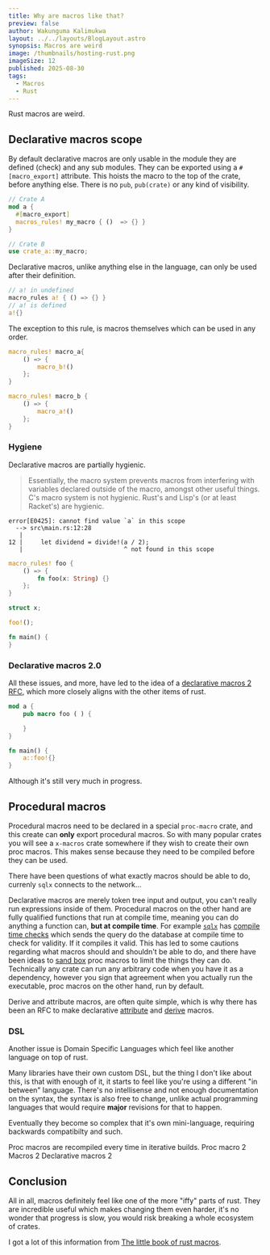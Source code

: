 ```yaml
---
title: Why are macros like that?
preview: false
author: Wakunguma Kalimukwa
layout: ../../layouts/BlogLayout.astro
synopsis: Macros are weird
image: /thumbnails/hosting-rust.png
imageSize: 12
published: 2025-08-30
tags:
  - Macros
  - Rust
---
```



Rust macros are weird.


## Declarative macros scope
By default declarative macros are only usable in the module they are defined (check) and any sub modules. They can be exported using a `#[macro_export]` attribute. 
This hoists the macro to the top of the crate, before anything else. There is no `pub`, `pub(crate)` or any kind of visibility.

```rust
// Crate A
mod a {
  #[macro_export]
  macros_rules! my_macro { ()  => {} }
}

// Crate B
use crate_a::my_macro;
```

Declarative macros, unlike anything else in the language, can only be used after their definition.

```rust
// a! in undefined
macro_rules a! { () => {} }
// a! is defined
a!{}
```

The exception to this rule, is macros themselves which can be used in any order.

```rust
macro_rules! macro_a{
    () => {
        macro_b!()
    };
}

macro_rules! macro_b {
    () => {
        macro_a!()
    };
}
```

### Hygiene
Declarative macros are partially hygienic.

> Essentially, the macro system prevents macros from interfering with variables declared outside of the macro,
> amongst other useful things. C's macro system is not hygienic. Rust's and Lisp's (or at least Racket's) are hygienic.

```
error[E0425]: cannot find value `a` in this scope                                                                                                                                  
  --> src\main.rs:12:28
   |
12 |     let dividend = divide!(a / 2);
   |                            ^ not found in this scope

```

```rust
macro_rules! foo {
    () => {
        fn foo(x: String) {}
    };
}

struct x;

foo!();

fn main() {
}
```

### Declarative macros 2.0
All these issues, and more, have led to the idea of a [declarative macros 2](https://github.com/rust-lang/rust/issues/39412) [RFC](https://github.com/rust-lang/rfcs/blob/master/text/1584-macros.md),
which more closely aligns with the other items of rust.

```rust
mod a {
    pub macro foo ( ) {

    }
}

fn main() {
    a::foo!{} 
}
```

Although it's still very much in progress.

## Procedural macros

Procedural macros need to be declared in a special `proc-macro` crate, and this create can **only** export procedural macros. So with many popular crates you will see a
`x-macros` crate somewhere if they wish to create their own proc macros. This makes sense because they need to be compiled before they can be used.

There have been questions of what exactly macros should be able to do, currenly `sqlx` connects to the network...

Declarative macros are merely token tree input and output, you can't really run expressions inside of them. Procedural macros on the other hand are fully qualified functions that run
at compile time, meaning you can do anything a function can, **but at compile time**. For example [`sqlx`](https://github.com/launchbadge/sqlx) has 
[compile time checks](https://github.com/launchbadge/sqlx?tab=readme-ov-file#compile-time-verification) which sends the query do the database at compile time to check for validity.
If it compiles it valid. This has led to some cautions regarding what macros should and shouldn't be able to do, and there have been ideas to 
[sand box](https://internals.rust-lang.org/t/pre-rfc-sandboxed-deterministic-reproducible-efficient-wasm-compilation-of-proc-macros/19359) proc macros to limit the things they can do.
Technically any crate can run any arbitrary code when you have it as a dependency, however you sign that agreement when you actually run the executable, proc macros on the other hand,
run by default.

Derive and attribute macros, are often quite simple, which is why there has been an RFC to make declarative [attribute](https://github.com/rust-lang/rust/issues/143547) 
and [derive](https://github.com/rust-lang/rust/issues/143549) macros.

### DSL
Another issue is Domain Specific Languages which feel like another language on top of rust.

Many libraries have their own custom DSL, but the thing I don't like about this, is that with enough of it, it starts to feel like you're using a 
different "in between" language. There's no intellisense and not enough documentation on the syntax, the syntax is also free to change, unlike actual programming languages that would require
**major** revisions for that to happen.

Eventually they become so complex that it's own mini-language, requiring backwards compatibilty and such.

Proc macros are recompiled every time in iterative builds.
Proc macro 2
Macros 2
Declarative macros 2

## Conclusion
All in all, macros definitely feel like one of the more "iffy" parts of rust. They are incredible useful which makes changing them even harder, it's no wonder that progress is slow, you
would risk breaking a whole ecosystem of crates.

I got a lot of this information from [The little book of rust macros](https://lukaswirth.dev/tlborm/introduction.html).
